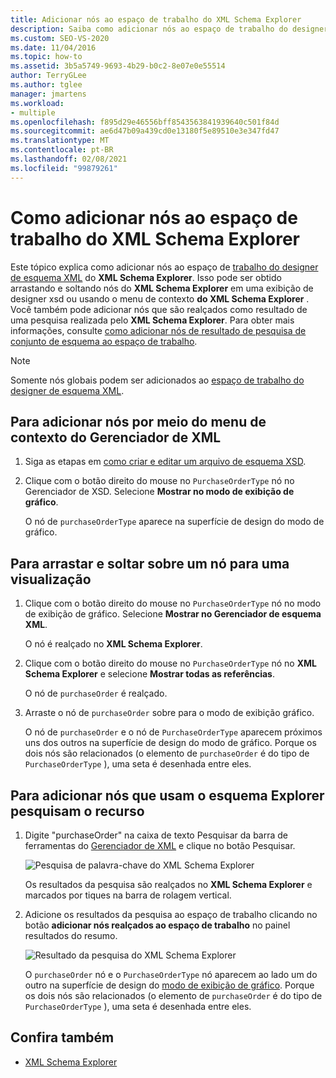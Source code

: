 ```yaml
---
title: Adicionar nós ao espaço de trabalho do XML Schema Explorer
description: Saiba como adicionar nós ao espaço de trabalho do designer de esquema XML do XML Schema Explorer usando o menu de contexto ou arrastando e soltando nós em uma exibição.
ms.custom: SEO-VS-2020
ms.date: 11/04/2016
ms.topic: how-to
ms.assetid: 3b5a5749-9693-4b29-b0c2-8e07e0e55514
author: TerryGLee
ms.author: tglee
manager: jmartens
ms.workload:
- multiple
ms.openlocfilehash: f895d29e46556bff8543563841939640c501f84d
ms.sourcegitcommit: ae6d47b09a439cd0e13180f5e89510e3e347fd47
ms.translationtype: MT
ms.contentlocale: pt-BR
ms.lasthandoff: 02/08/2021
ms.locfileid: "99879261"
---
```

# <a name="how-to-add-nodes-to-the-workspace-from-the-xml-schema-explorer"></a>Como adicionar nós ao espaço de trabalho do XML Schema Explorer

Este tópico explica como adicionar nós ao espaço de [trabalho do designer de esquema XML](../xml-tools/xml-schema-designer-workspace.md) do **XML Schema Explorer**. Isso pode ser obtido arrastando e soltando nós do **XML Schema Explorer** em uma exibição de designer xsd ou usando o menu de contexto **do XML Schema Explorer** . Você também pode adicionar nós que são realçados como resultado de uma pesquisa realizada pelo **XML Schema Explorer**. Para obter mais informações, consulte [como adicionar nós de resultado de pesquisa de conjunto de esquema ao espaço de trabalho](../xml-tools/how-to-add-schema-set-search-result-nodes-to-the-workspace.md).

> [!NOTE]
> Somente nós globais podem ser adicionados ao [espaço de trabalho do designer de esquema XML](../xml-tools/xml-schema-designer-workspace.md).

## <a name="to-add-nodes-through-the-xml-explorer-context-menu"></a>Para adicionar nós por meio do menu de contexto do Gerenciador de XML

1. Siga as etapas em [como criar e editar um arquivo de esquema XSD](../xml-tools/how-to-create-and-edit-an-xsd-schema-file.md).

2. Clique com o botão direito do mouse no `PurchaseOrderType` nó no Gerenciador de XSD. Selecione **Mostrar no modo de exibição de gráfico**.

     O nó de `purchaseOrderType` aparece na superfície de design do modo de gráfico.

## <a name="to-drag-and-drop-a-node-on-to-a-view"></a>Para arrastar e soltar sobre um nó para uma visualização

1. Clique com o botão direito do mouse no `PurchaseOrderType` nó no modo de exibição de gráfico. Selecione **Mostrar no Gerenciador de esquema XML**.

     O nó é realçado no **XML Schema Explorer**.

2. Clique com o botão direito do mouse no `PurchaseOrderType` nó no **XML Schema Explorer** e selecione **Mostrar todas as referências**.

     O nó de `purchaseOrder` é realçado.

3. Arraste o nó de `purchaseOrder` sobre para o modo de exibição gráfico.

     O nó de `purchaseOrder` e o nó de `PurchaseOrderType` aparecem próximos uns dos outros na superfície de design do modo de gráfico. Porque os dois nós são relacionados (o elemento de `purchaseOrder` é do tipo de `PurchaseOrderType` ), uma seta é desenhada entre eles.

## <a name="to-add-nodes-using-the-schema-explorer-search-capability"></a>Para adicionar nós que usam o esquema Explorer pesquisam o recurso

1. Digite "purchaseOrder" na caixa de texto Pesquisar da barra de ferramentas do [Gerenciador de XML](../xml-tools/xml-schema-explorer.md) e clique no botão Pesquisar.

     ![Pesquisa de palavra-chave do XML Schema Explorer](../xml-tools/media/schemaexplorersearch.gif)

     Os resultados da pesquisa são realçados no **XML Schema Explorer** e marcados por tiques na barra de rolagem vertical.

2. Adicione os resultados da pesquisa ao espaço de trabalho clicando no botão **adicionar nós realçados ao espaço de trabalho** no painel resultados do resumo.

     ![Resultado da pesquisa do XML Schema Explorer](../xml-tools/media/schemaexplorersearchresult.gif)

     O `purchaseOrder` nó e o `PurchaseOrderType` nó aparecem ao lado um do outro na superfície de design do [modo de exibição de gráfico](../xml-tools/graph-view.md). Porque os dois nós são relacionados (o elemento de `purchaseOrder` é do tipo de `PurchaseOrderType` ), uma seta é desenhada entre eles.

## <a name="see-also"></a>Confira também

- [XML Schema Explorer](../xml-tools/xml-schema-explorer.md)
